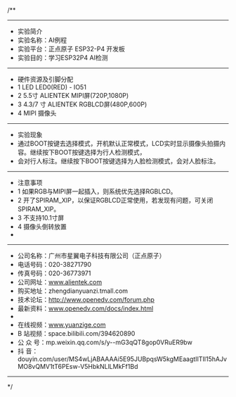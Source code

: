 /**
 ***************************************************************************************************
 * 实验简介
 * 实验名称：AI例程
 * 实验平台：正点原子 ESP32-P4 开发板
 * 实验目的：学习ESP32P4 AI检测

 ***************************************************************************************************
 * 硬件资源及引脚分配
 * 1 LED
     LED0(RED)    -  IO51
 * 2 5.5寸 ALIENTEK MIPI屏(720P,1080P)
 * 3 4.3/7 寸 ALIENTEK RGBLCD屏(480P,600P)
 * 4 MIPI 摄像头

 ***************************************************************************************************
 * 实验现象
 * 通过BOOT按键去选择模式，开机默认正常模式，LCD实时显示摄像头拍摄内容。继续按下BOOT按键选择为行人检测模式，
 * 会对行人标注。继续按下BOOT按键选择为人脸检测模式，会对人脸标注。

 ***************************************************************************************************
 * 注意事项
 * 1 如果RGB与MIPI屏一起插入，则系统优先选择RGBLCD。
 * 2 开了SPIRAM_XIP，以保证RGBLCD正常使用，若发现有问题，可关闭SPIRAM_XIP。
 * 3 不支持10.1寸屏
 * 4 摄像头倒转放置
 * 
 ***********************************************************************************************************
 * 公司名称：广州市星翼电子科技有限公司（正点原子）
 * 电话号码：020-38271790
 * 传真号码：020-36773971
 * 公司网址：www.alientek.com
 * 购买地址：zhengdianyuanzi.tmall.com
 * 技术论坛：http://www.openedv.com/forum.php
 * 最新资料：www.openedv.com/docs/index.html
 *
 * 在线视频：www.yuanzige.com
 * B 站视频：space.bilibili.com/394620890
 * 公 众 号：mp.weixin.qq.com/s/y--mG3qQT8gop0VRuER9bw
 * 抖    音：douyin.com/user/MS4wLjABAAAAi5E95JUBpqsW5kgMEaagtIITIl15hAJvMO8vQMV1tT6PEsw-V5HbkNLlLMkFf1Bd
 ***********************************************************************************************************
 */